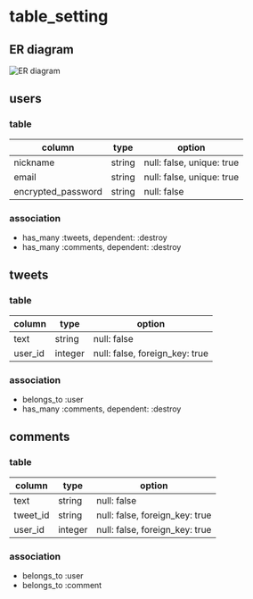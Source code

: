 # table_setting

## ER diagram

![ER diagram](./public/images/fleamarket_sample_73c.png)

## users

### table

| column              | type   | option                    |
| ------------------  | ------ | ------------------------- |
| nickname            | string | null: false, unique: true |
| email               | string | null: false, unique: true |
| encrypted_password  | string | null: false               |


### association

- has_many :tweets, dependent: :destroy
- has_many :comments, dependent: :destroy

## tweets

### table

| column         | type    | option                         |
| -------------- | ------- | ------------------------------ |
| text           | string  | null: false                    |
| user_id        | integer | null: false, foreign_key: true |

### association

- belongs_to :user
- has_many :comments, dependent: :destroy

## comments

### table

| column      | type    | option                         |
| ----------- | ------- | ------------------------------ |
| text        | string  | null: false                    |
| tweet_id    | string  | null: false, foreign_key: true |
| user_id     | integer | null: false, foreign_key: true |

### association

- belongs_to :user
- belongs_to :comment